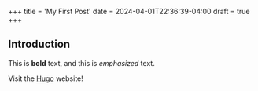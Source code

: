 +++
title = 'My First Post'
date = 2024-04-01T22:36:39-04:00
draft = true
+++
## Introduction

This is **bold** text, and this is *emphasized* text.

Visit the [Hugo](https://gohugo.io) website!

